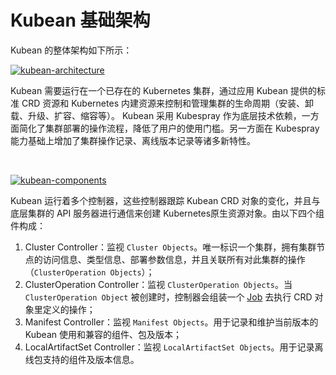 # Kubean 基础架构

Kubean 的整体架构如下所示：

[![kubean-architecture]][kubean-architecture]

Kubean 需要运行在一个已存在的 Kubernetes 集群，通过应用 Kubean 提供的标准 CRD 资源和 Kubernetes 内建资源来控制和管理集群的生命周期（安装、卸载、升级、扩容、缩容等）。 Kubean 采用 Kubespray 作为底层技术依赖，一方面简化了集群部署的操作流程，降低了用户的使用门槛。另一方面在 Kubespray 能力基础上增加了集群操作记录、离线版本记录等诸多新特性。

<br/>

[![kubean-components]][kubean-components]

Kubean 运行着多个控制器，这些控制器跟踪 Kubean CRD 对象的变化，并且与底层集群的 API 服务器进行通信来创建 Kubernetes原生资源对象。由以下四个组件构成：

  1. Cluster Controller：监视 `Cluster Objects`。唯一标识一个集群，拥有集群节点的访问信息、类型信息、部署参数信息，并且关联所有对此集群的操作（`ClusterOperation Objects`）；
  2. ClusterOperation Controller：监视 `ClusterOperation Objects`。当 `ClusterOperation Object` 被创建时，控制器会组装一个 [Job](https://kubernetes.io/docs/concepts/workloads/controllers/job/) 去执行 CRD 对象里定义的操作；
  3. Manifest Controller：监视 `Manifest Objects`。用于记录和维护当前版本的 Kubean 使用和兼容的组件、包及版本；
  4. LocalArtifactSet Controller：监视 `LocalArtifactSet Objects`。用于记录离线包支持的组件及版本信息。

  [kubean-architecture]: /kubean/zh/assets/images/kubean-architecture.png
  [kubean-components]: /kubean/zh/assets/images/kubean-components.png